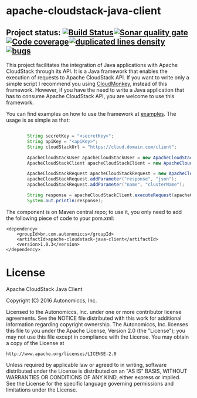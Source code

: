# apache-cloudstack-java-client
## Project status: [![Build Status](http://jenkinsbadge.autonomiccs.com.br/buildStatus/icon?job=Apache-cloudstack-java-client)](http://jenkins.autonomiccs.com.br/job/Apache-cloudstack-java-client/)<a style="padding-right: 2px; padding-left: 1px;" href="https://sonar.autonomiccs.com.br/"><img alt="Sonar quality gate" src="http://sonarbadges.autonomiccs.com.br/api/badges/gate?key=apache-cloudstack-java-client"/></a><a href="https://sonar.autonomiccs.com.br/" style="padding-right: 2px;" ><img alt="Code coverage" src="http://sonarbadges.autonomiccs.com.br/api/badges/measure?key=apache-cloudstack-java-client&metric=overall_coverage"/></a><a href="https://sonar.autonomiccs.com.br/" style="padding-right: 2px;" ><img alt="duplicated lines density" src="http://sonarbadges.autonomiccs.com.br/api/badges/measure?key=apache-cloudstack-java-client&metric=duplicated_lines_density"/></a><a href="https://sonar.autonomiccs.com.br/" style="padding-right: 2px;" ><img alt="bugs" src="http://sonarbadges.autonomiccs.com.br/api/badges/measure?key=apache-cloudstack-java-client&metric=bugs"/></a> 
This project facilitates the integration of Java applications with Apache CloudStack through its API. It is a Java framework that enables the execution of requests to Apache CloudStack API. If you want to write only a simple script I recommend you using <a href="https://github.com/apache/cloudstack-cloudmonkey">CloudMonkey</a>, instead of this framework. However, if you have the need to write a Java application that has to consume Apache CloudStack API, you are welcome to use this framework.
 
You can find examples on how to use the framework at <a href="https://github.com/Autonomiccs/apache-cloudstack-java-client/tree/master/samples/apache-cloudstack-client-examples">examples</a>. The usage is as simple as that:

```java

        String secretKey = "<secretKey>";
        String apiKey = "<apiKey>";
        String cloudStackUrl = "https://cloud.domain.com/client";

        ApacheCloudStackUser apacheCloudStackUser = new ApacheCloudStackUser(secretKey, apiKey);
        ApacheCloudStackClient apacheCloudStackClient = new ApacheCloudStackClient(cloudStackUrl, apacheCloudStackUser);

        ApacheCloudStackRequest apacheCloudStackRequest = new ApacheCloudStackRequest("listClusters");
        apacheCloudStackRequest.addParameter("response", "json");
        apacheCloudStackRequest.addParameter("name", "clusterName");

        String response = apacheCloudStackClient.executeRequest(apacheCloudStackRequest);
        System.out.println(response);
```

The component is on Maven central repo; to use it, you only need to add the following piece of code to your pom.xml:

```
<dependency>
    <groupId>br.com.autonomiccs</groupId>
    <artifactId>apache-cloudstack-java-client</artifactId>
    <version>1.0.3</version>
</dependency>
```


# License
 Apache CloudStack Java Client
 
 Copyright (C) 2016 Autonomiccs, Inc.

 Licensed to the Autonomiccs, Inc. under one
 or more contributor license agreements.  See the NOTICE file
 distributed with this work for additional information
 regarding copyright ownership. The Autonomiccs, Inc. licenses this file
 to you under the Apache License, Version 2.0 (the
 "License"); you may not use this file except in compliance
 with the License.  You may obtain a copy of the License at

    http://www.apache.org/licenses/LICENSE-2.0

 Unless required by applicable law or agreed to in writing,
 software distributed under the License is distributed on an
 "AS IS" BASIS, WITHOUT WARRANTIES OR CONDITIONS OF ANY
 KIND, either express or implied.  See the License for the
 specific language governing permissions and limitations
 under the License.
